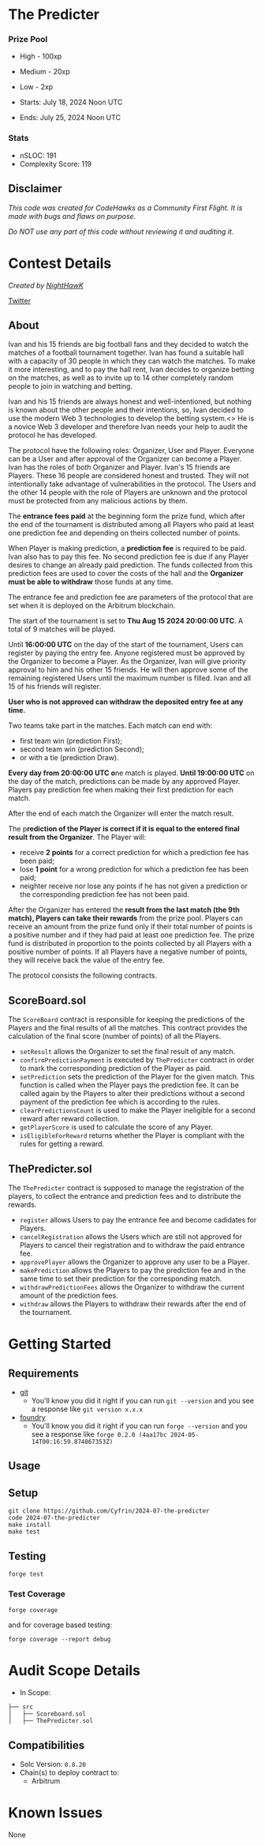 # The Predicter

### Prize Pool

- High - 100xp
- Medium - 20xp
- Low - 2xp

- Starts: July 18, 2024 Noon UTC
- Ends: July 25, 2024 Noon UTC

### Stats

- nSLOC: 191
- Complexity Score: 119

## Disclaimer

_This code was created for CodeHawks as a Community First Flight. It is made with bugs and flaws on purpose._

_Do NOT use any part of this code without reviewing it and auditing it._

[//]: # (contest-details-open)

# Contest Details

_Created by [NightHawK](https://www.codehawks.com/profile/clvmfeh090004jbg1f2oa6srl)_

[Twitter](https://twitter.com/HawkApprovedDA)

## About

Ivan and his 15 friends are big football fans and they decided to watch the matches of a football tournament together. Ivan has found a suitable hall with a capacity of 30 people in which they can watch the matches. To make it more interesting, and to pay the hall rent, Ivan decides to organize betting on the matches, as well as to invite up to 14 other completely random people to join in watching and betting.

Ivan and his 15 friends are always honest and well-intentioned, but nothing is known about the other people and their intentions, so, Ivan decided to use the modern Web 3 technologies to develop the betting system.<> He is a novice Web 3 developer and therefore Ivan needs your help to audit the protocol he has developed.

The protocol have the following roles: Organizer, User and Player. Everyone can be a User and after approval of the Organizer can become a Player. Ivan has the roles of both Organizer and Player. Ivan's 15 friends are Players. These 16 people are considered honest and trusted. They will not intentionally take advantage of vulnerabilities in the protocol. The Users and the other 14 people with the role of Players are unknown and the protocol must be protected from any malicious actions by them.

The **entrance fees paid** at the beginning form the prize fund, which after the end of the tournament is distributed among all Players who paid at least one prediction fee and depending on theirs collected number of points.

When Player is making prediction, a **prediction fee** is required to be paid. Ivan also has to pay this fee. No second prediction fee is due if any Player desires to change an already paid prediction. The funds collected from this prediction fees are used to cover the costs of the hall and the **Organizer must be able to withdraw** those funds at any time.

The entrance fee and prediction fee are parameters of the protocol that are set when it is deployed on the Arbitrum blockchain.

The start of the tournament is set to **Thu Aug 15 2024 20:00:00 UTC**. A total of 9 matches will be played.

Until **16:00:00 UTC** on the day of the start of the tournament, Users can register by paying the entry fee. Anyone registered must be approved by the Organizer to become a Player. As the Organizer, Ivan will give priority approval to him and his other 15 friends. He will then approve some of the remaining registered Users until the maximum number is filled. Ivan and all 15 of his friends will register.

**User who is not approved can withdraw the deposited entry fee at any time.**

Two teams take part in the matches. Each match can end with:

- first team win (prediction First);
- second team win (prediction Second);
- or with a tie (prediction Draw).

**Every day from 20:00:00 UTC o**ne match is played. **Until 19:00:00 UTC** on the day of the match, predictions can be made by any approved Player. Players pay prediction fee when making their first prediction for each match.

After the end of each match the Organizer will enter the match result.

The p**rediction of the Player is correct if it is equal to the entered final result from the Organizer**. The Player will:

- receive **2 points** for a correct prediction for which a prediction fee has been paid;
- lose **1 point** for a wrong prediction for which a prediction fee has been paid;
- neighter receive nor lose any points if he has not given a prediction or the corresponding prediction fee has not been paid.

After the Organizer has entered the **result from the last match (the 9th match), Players can take their rewards** from the prize pool. Players can receive an amount from the prize fund only if their total number of points is a positive number and if they had paid at least one prediction fee. The prize fund is distributed in proportion to the points collected by all Players with a positive number of points. If all Players have a negative number of points, they will receive back the value of the entry fee.

The protocol consists the following contracts.

## ScoreBoard.sol

The `ScoreBoard` contract is responsible for keeping the predictions of the Players and the final results of all the matches. This contract provides the calculation of the final score (number of points) of all the Players.

- `setResult` allows the Organizer to set the final result of any match.
- `confirmPredictionPayment` is executed by `ThePredicter` contract in order to mark the corresponding prediction of the Player as paid.
- `setPrediction` sets the prediction of the Player for the given match. This function is called when the Player pays the prediction fee. It can be called again by the Players to alter their predictions without a second payment of the prediction fee which is according to the rules.
- `clearPredictionsCount` is used to make the Player ineligible for a second reward after reward collection.
- `getPlayerScore` is used to calculate the score of any Player.
- `isEligibleForReward` returns whether the Player is compliant with the rules for getting a reward.

## ThePredicter.sol

The `ThePredicter` contract is supposed to manage the registration of the players, to collect the entrance and prediction fees and to distribute the rewards.

- `register` allows Users to pay the entrance fee and become cadidates for Players.
- `cancelRegistration` allows the Users which are still not approved for Players to cancel their registration and to withdraw the paid entrance fee.
- `approvePlayer` allows the Organizer to approve any user to be a Player.
- `makePrediction` allows the Players to pay the prediction fee and in the same time to set their prediction for the corresponding match.
- `withdrawPredictionFees` allows the Organizer to withdraw the current amount of the prediction fees.
- `withdraw` allows the Players to withdraw their rewards after the end of the tournament.

[//]: # (contest-details-close)

[//]: # (getting-started-open)

# Getting Started

## Requirements

- [git](https://git-scm.com/book/en/v2/Getting-Started-Installing-Git)
  - You'll know you did it right if you can run `git --version` and you see a response like `git version x.x.x`
- [foundry](https://getfoundry.sh/)
  - You'll know you did it right if you can run `forge --version` and you see a response like `forge 0.2.0 (4aa17bc 2024-05-14T00:16:59.874867353Z)`

## Usage

## Setup

```
git clone https://github.com/Cyfrin/2024-07-the-predicter
code 2024-07-the-predicter
make install
make test
```

## Testing

```
forge test
```

### Test Coverage

```
forge coverage
```

and for coverage based testing:

```
forge coverage --report debug
```

[//]: # (getting-started-close)

[//]: # (scope-open)

# Audit Scope Details

- In Scope:

```
├── src
│   ├── Scoreboard.sol
│   ├── ThePredicter.sol
```

## Compatibilities

- Solc Version: `0.8.20`
- Chain(s) to deploy contract to:
  - Arbitrum

[//]: # (scope-close)

[//]: # (known-issues-open)

# Known Issues

None

[//]: # (known-issues-close)
